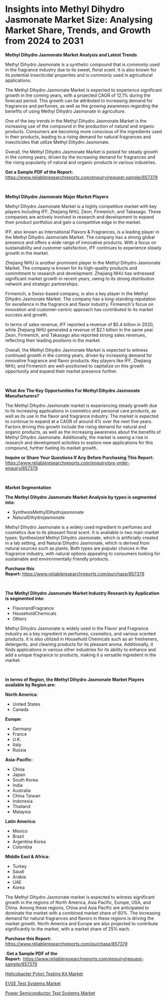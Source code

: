 <p><h1>Insights into Methyl Dihydro Jasmonate Market Size: Analysing Market Share, Trends, and Growth from 2024 to 2031</h1></p><p><strong>Methyl Dihydro Jasmonate Market Analysis and Latest Trends</strong></p>
<p><p>Methyl Dihydro Jasmonate is a synthetic compound that is commonly used in the fragrance industry due to its sweet, floral scent. It is also known for its potential insecticidal properties and is commonly used in agricultural applications.</p><p>The Methyl Dihydro Jasmonate Market is expected to experience significant growth in the coming years, with a projected CAGR of 12.1% during the forecast period. This growth can be attributed to increasing demand for fragrances and perfumes, as well as the growing awareness regarding the benefits of using Methyl Dihydro Jasmonate in agriculture.</p><p>One of the key trends in the Methyl Dihydro Jasmonate Market is the increasing use of the compound in the production of natural and organic products. Consumers are becoming more conscious of the ingredients used in their products, leading to a rising demand for natural fragrances and insecticides that utilize Methyl Dihydro Jasmonate.</p><p>Overall, the Methyl Dihydro Jasmonate Market is poised for steady growth in the coming years, driven by the increasing demand for fragrances and the rising popularity of natural and organic products in various industries.</p></p>
<p><strong>Get a Sample PDF of the Report:&nbsp;</strong> <a href="https://www.reliableresearchreports.com/enquiry/request-sample/857379">https://www.reliableresearchreports.com/enquiry/request-sample/857379</a></p>
<p>&nbsp;</p>
<p><strong>Methyl Dihydro Jasmonate Major Market Players</strong></p>
<p><p>Methyl Dihydro Jasmonate Market is a highly competitive market with key players including IFF, Zhejiang NHU, Zeon, Firmenich, and Takasago. These companies are actively involved in research and development to expand their product portfolios and gain a competitive edge in the market.</p><p>IFF, also known as International Flavors & Fragrances, is a leading player in the Methyl Dihydro Jasmonate Market. The company has a strong global presence and offers a wide range of innovative products. With a focus on sustainability and customer satisfaction, IFF continues to experience steady growth in the market.</p><p>Zhejiang NHU is another prominent player in the Methyl Dihydro Jasmonate Market. The company is known for its high-quality products and commitment to research and development. Zhejiang NHU has witnessed significant market growth in recent years, owing to its strong distribution network and strategic partnerships.</p><p>Firmenich, a Swiss-based company, is also a key player in the Methyl Dihydro Jasmonate Market. The company has a long-standing reputation for excellence in the fragrance and flavor industry. Firmenich's focus on innovation and customer-centric approach has contributed to its market success and growth.</p><p>In terms of sales revenue, IFF reported a revenue of $5.4 billion in 2020, while Zhejiang NHU generated a revenue of $2.1 billion in the same year. Zeon, Firmenich, and Takasago also reported strong sales revenues, reflecting their leading positions in the market.</p><p>Overall, the Methyl Dihydro Jasmonate Market is expected to witness continued growth in the coming years, driven by increasing demand for innovative fragrance and flavor products. Key players like IFF, Zhejiang NHU, and Firmenich are well-positioned to capitalize on this growth opportunity and expand their market presence further.</p></p>
<p>&nbsp;</p>
<p><strong>What Are The Key Opportunities For Methyl Dihydro Jasmonate Manufacturers?</strong></p>
<p><p>The Methyl Dihydro Jasmonate market is experiencing steady growth due to its increasing applications in cosmetics and personal care products, as well as its use in the flavor and fragrance industry. The market is expected to continue to expand at a CAGR of around 4% over the next five years. Factors driving this growth include the rising demand for natural and organic products, as well as the increasing awareness about the benefits of Methyl Dihydro Jasmonate. Additionally, the market is seeing a rise in research and development activities to explore new applications for this compound, further fueling its market growth.</p></p>
<p><strong>Inquire or Share Your Questions If Any Before Purchasing This Report:</strong> <a href="https://www.reliableresearchreports.com/enquiry/pre-order-enquiry/857379">https://www.reliableresearchreports.com/enquiry/pre-order-enquiry/857379</a></p>
<p>&nbsp;</p>
<p><strong>Market Segmentation</strong></p>
<p><strong>The Methyl Dihydro Jasmonate Market Analysis by types is segmented into:</strong></p>
<p><ul><li>SynthesisMethylDihydrojasmonate</li><li>NaturalDihydrojasmonate</li></ul></p>
<p><p>Methyl Dihydro Jasmonate is a widely used ingredient in perfumes and cosmetics due to its pleasant floral scent. It is available in two main market types: Synthesized Methyl Dihydro Jasmonate, which is artificially created in a lab setting, and Natural Dihydro Jasmonate, which is derived from natural sources such as plants. Both types are popular choices in the fragrance industry, with natural options appealing to consumers looking for sustainable and environmentally friendly products.</p></p>
<p><strong>Purchase this Report:&nbsp;</strong><a href="https://www.reliableresearchreports.com/purchase/857379">https://www.reliableresearchreports.com/purchase/857379</a></p>
<p>&nbsp;</p>
<p><strong>The Methyl Dihydro Jasmonate Market Industry Research by Application is segmented into:</strong></p>
<p><ul><li>FlavorandFragrance</li><li>HouseholdChemicals</li><li>Others</li></ul></p>
<p><p>Methyl Dihydro Jasmonate is widely used in the Flavor and Fragrance industry as a key ingredient in perfumes, cosmetics, and various scented products. It is also utilized in Household Chemicals such as air fresheners, detergents, and cleaning products for its pleasant aroma. Additionally, it finds applications in various other industries for its ability to enhance and add a unique fragrance to products, making it a versatile ingredient in the market.</p></p>
<p>&nbsp;</p>
<p><strong>In terms of Region, the Methyl Dihydro Jasmonate Market Players available by Region are:</strong></p>
<p>
    <p> <strong> North America: </strong>
        <ul>
            <li>United States</li>
            <li>Canada</li>
        </ul>
        </p> 
    <p> <strong> Europe: </strong>
        <ul>
            <li>Germany</li>
            <li>France</li>
            <li>U.K.</li>
            <li>Italy</li>
            <li>Russia</li>
        </ul>
        </p> 
    <p> <strong> Asia-Pacific: </strong>
        <ul>
            <li>China</li>
            <li>Japan</li>
            <li>South Korea</li>
            <li>India</li>
            <li>Australia</li>
            <li>China Taiwan</li>
            <li>Indonesia</li>
            <li>Thailand</li>
            <li>Malaysia</li>
        </ul>
        </p> 
    <p> <strong> Latin America: </strong>
        <ul>
            <li>Mexico</li>
            <li>Brazil</li>
            <li>Argentina Korea</li>
            <li>Colombia</li>
        </ul>
        </p> 
    <p> <strong> Middle East & Africa: </strong>
        <ul>
            <li>Turkey</li>
            <li>Saudi</li>
            <li>Arabia</li>
            <li>UAE</li>
            <li>Korea</li>
        </ul>
    </p>
    </p>
<p><p>The Methyl Dihydro Jasmonate market is expected to witness significant growth in the regions of North America, Asia Pacific, Europe, USA, and China. Among these regions, China and Asia Pacific are anticipated to dominate the market with a combined market share of 60%. The increasing demand for natural fragrances and flavors in these regions is driving the market growth. North America and Europe are also projected to contribute significantly to the market, with a market share of 25% each.</p></p>
<p><strong>Purchase this Report: </strong><a href="https://www.reliableresearchreports.com/purchase/857379">https://www.reliableresearchreports.com/purchase/857379</a></p>
<p>&nbsp;<strong>Get a Sample PDF of the Report:&nbsp;&nbsp;</strong><a href="https://www.reliableresearchreports.com/enquiry/request-sample/857379">https://www.reliableresearchreports.com/enquiry/request-sample/857379</a></p>
<p><strong></strong></p>
<p><p><a href="https://view.publitas.com/reportprime-1/helicobacter-pylori-testing-kit-market-provides-detailed-segmentation-of-this-market-based-on-type-application-and-region-and-forecast-for-the-period-from-2023-2030/">Helicobacter Pylori Testing Kit Market</a></p><p><a href="https://view.publitas.com/reportprime-1/evse-test-systems-market-size-share-trends-analysis-report-by-application-regional-outlook-competitive-strategies-and-segment-forecasts-2023-2030/">EVSE Test Systems Market</a></p><p><a href="https://view.publitas.com/reportprime-1/power-semiconductor-test-systems-market-size-and-examines-its-market-scope-with-a-primary-focus-on-growth-opportunities-and-forecasted-trends-spanning-from-2023-to-2030/">Power Semiconductor Test Systems Market</a></p></p>
